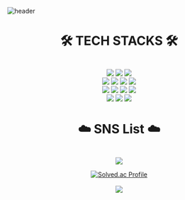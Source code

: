 
![header](https://capsule-render.vercel.app/api?type=waving&color=timeGradient&text=Welcome%20to%20JiHun's%20GitHub%20👋&animation=twinkling&fontSize=35&fontAlignY=40&fontAlign=70&height=250)
<br>
<div align=center><h1>🛠️ TECH STACKS 🛠️</h1></div>
<br>
<div align=center>   
  <img src="https://img.shields.io/badge/html5-E34F26?style=for-the-badge&logo=html5&logoColor=white"> 
  <img src="https://img.shields.io/badge/css-1572B6?style=for-the-badge&logo=css3&logoColor=white"> 
  <img src="https://img.shields.io/badge/javascript-F7DF1E?style=for-the-badge&logo=javascript&logoColor=black"> 
  <br>
  
  <img src="https://img.shields.io/badge/java-007396?style=for-the-badge&logo=java&logoColor=white"> 
  <img src="https://img.shields.io/badge/c-00599C?style=for-the-badge&logo=c%2B%2B&logoColor=white">
  <img src="https://img.shields.io/badge/python-3776AB?style=for-the-badge&logo=python&logoColor=white"> 
<img src="https://img.shields.io/badge/mysql-4479A1?style=for-the-badge&logo=mysql&logoColor=white">
  <br>
  <img src="https://img.shields.io/badge/node.js-339933?style=for-the-badge&logo=Node.js&logoColor=white">
  <img src="https://img.shields.io/badge/spring-6DB33F?style=for-the-badge&logo=spring&logoColor=white">
  <img src="https://img.shields.io/badge/springboot-6DB33F?style=for-the-badge&logo=springboot&logoColor=white">
  <img src="https://img.shields.io/badge/gradle-02303A?style=for-the-badge&logo=gradle&logoColor=white">
   <br>
  <img src="https://img.shields.io/badge/bootstrap-7952B3?style=for-the-badge&logo=bootstrap&logoColor=white">
  <img src="https://img.shields.io/badge/git-F05032?style=for-the-badge&logo=git&logoColor=white">
  <img src="https://img.shields.io/badge/github-181717?style=for-the-badge&logo=github&logoColor=white">
  
<br>
<div align=center><h1>☁️ SNS List ☁️</h1></div> 
<br>
<a href="https://velog.io/@wlgns12370" target="_blank"><img src="https://img.shields.io/badge/Velog-20c997?style=flat-square&logo=Vimeo&logoColor=white"/></a>

<br>

[![Solved.ac Profile](http://mazassumnida.wtf/api/v2/generate_badge?boj=wlgns12370)](https://solved.ac/wlgns12370)
<br>  
<a href="s">
  <img src="https://github-readme-stats.vercel.app/api/top-langs/?username=wlgns12370&exclude_repo=dkssud8150.github.io&layout=compact&theme=tokyonight" />
</a>

